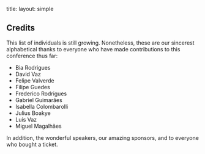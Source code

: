 title:
layout: simple

## Credits

This list of individuals is still growing. Nonetheless, these are our sincerest alphabetical thanks to everyone who have made contributions to this conference thus far:

- Bia Rodrigues
- David Vaz
- Felipe Valverde
- Filipe Guedes
- Frederico Rodrigues
- Gabriel Guimarães
- Isabella Colombarolli
- Julius Boakye
- Luis Vaz
- Miguel Magalhães

In addition, the wonderful speakers, our amazing sponsors, and to everyone who bought a ticket.
